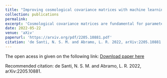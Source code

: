 ```yaml
---
title: "Improving cosmological covariance matrices with machine learning"
collection: publications
permalink: 
excerpt: 'Cosmological covariance matrices are fundamental for parameter inference, since they are responsible for propagating uncertainties from the data down to the model parameters. However, when data vectors are large, in order to estimate accurate and precise matrices we need huge numbers of observations, or rather costly simulations - neither of which may be viable. In this work we propose a machine learning approach to alleviate this problem in the context of the matrices used in the study of large-scale structure. With only a small amount of data (matrices built with samples of 50-200 halo power spectra) we are able to provide significantly improved matrices, which are almost indistinguishable from the ones built from much larger samples (thousands of spectra). In order to perform this task we trained convolutional neural networks to denoise the matrices, using in the training process a data set made up entirely of spectra extracted from simple, inexpensive halo simulations (mocks). We then show that the method not only removes the noise in the matrices of the cheap simulation, but it is also able to successfully denoise the matrices of halo power spectra from N-body simulations. We compare the denoised to the other matrices using several metrics, and in all of them they score better, without any signs of spurious artifacts. With the help of the Wishart distribution we derive an analytical extrapolation for the effective sample augmentation allowed by the denoiser. Finally, we show that, by using the denoised matrices, the cosmological parameters can be recovered with nearly the same accuracy as when using matrices built with a sample of 30,000 spectra in the case of the cheap simulations, and with 15,000 spectra in the case of the N-body simulations. Of particular interest is the bias in the Hubble parameter H0, which was significantly reduced after applying the denoiser.'
date: 2022-05-22
venue: 'aXiv'
paperurl: 'https://arxiv.org/pdf/2205.10881.pdf'
citation: 'de Santi, N. S. M. and Abramo, L. R. 2022, arXiv:2205.10881'
---
```

The open acess in given on the following link:
[Download paper here](https://arxiv.org/pdf/2205.10881.pdf)

Recommended citation: de Santi, N. S. M. and Abramo, L. R. 2022, arXiv:2205.10881.
